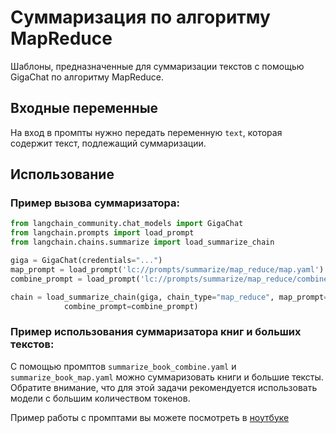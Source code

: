 # Суммаризация по алгоритму MapReduce

Шаблоны, предназначенные для суммаризации текстов с помощью GigaChat по алгоритму MapReduce.

## Входные переменные

На вход в промпты нужно передать переменную `text`, которая содержит текст, подлежащий суммаризации.

## Использование

### Пример вызова суммаризатора:

```python
from langchain_community.chat_models import GigaChat
from langchain.prompts import load_prompt
from langchain.chains.summarize import load_summarize_chain

giga = GigaChat(credentials="...")
map_prompt = load_prompt('lc://prompts/summarize/map_reduce/map.yaml')
combine_prompt = load_prompt('lc://prompts/summarize/map_reduce/combine.yaml')

chain = load_summarize_chain(giga, chain_type="map_reduce", map_prompt=map_prompt,
            combine_prompt=combine_prompt)
```

### Пример использования суммаризатора книг и больших текстов:

С помощью промптов `summarize_book_combine.yaml` и `summarize_book_map.yaml` можно суммаризовать книги и большие тексты. Обратите внимание, что для этой задачи рекомендуется использовать модели с большим количеством токенов.

Пример работы с промптами вы можете посмотреть в [ноутбуке](summarize_examples.ipynb)